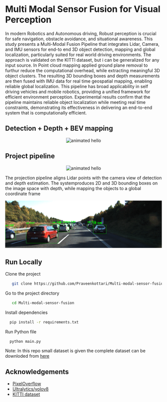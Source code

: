 
# Multi Modal Sensor Fusion for Visual Perception

In modern Robotics and Autonomous driving, Robust perception is crucial for safe navigation, obstacle avoidance, and situational awareness. This study presents a Multi-Modal Fusion Pipeline that integrates Lidar, Camera, and IMU sensors for end-to end 3D object detection, mapping and global localization, particularly suited for real world driving  environments. The approach is validated on the KITTI dataset, but i can be generalized for any input source. In Point cloud mapping applied  ground plane removal to furthur reduce the computational overhead, while extracting meaningful 3D object clusters. The resulting 3D bounding boxes and depth measurements are then fused with IMU data for real time geospatial mapping, enabling reliable global localization.  This pipeline has broad applicability in self driving vehicles and mobile robotics, providing a unified framework for efficient environment perception. Experimental results confirm that the pipeline maintains reliable object localization while meeting real time constraints, demonstrating its effectiveness in delivering an end-to-end system that is computationally efficient.


## Detection + Depth + BEV mapping
<div align="center">
<img src="https://github.com/Praveenkottari/Multi-modal-sensor-fusion/blob/a264e2e5ec3818c5cec5ab0dd777a6e4cc2a9e48/output/out.gif" width="600" alt="animated hello">
</div>

    
## Project pipeline
<div align="center">
<img src="https://github.com/Praveenkottari/Multi-modal-sensor-fusion/blob/a6ea5feb5954416a6b29ae5996f2e0e4e2ee7627/pipline.png" width="600" alt="animated hello">
</div>

The projection pipeline aligns Lidar points with the camera view of detection and depth estimation. The systemproduces 2D and 3D bounding boxes on the image space with depth, while mapping the objects to a global coordinate frame


<div align="center">
<img src="https://github.com/Praveenkottari/Multi-modal-sensor-fusion/blob/eaa03c1bdbd092d6183c6729131db1af474c101c/output/steps.gif" width="600" alt="animated hello">
</div>

## Run Locally

Clone the project

```bash
   git clone https://github.com/Praveenkottari/Multi-modal-sensor-fusion.git
```

Go to the project directory

```bash
   cd Multi-modal-sensor-fusion
```

Install dependencies

```bash
  pip install -r requirements.txt
```

Run Python file

```bash
  python main.py
```

Note: In this repo small dataset is given the complete dataset can be downloded from [here](https://www.cvlibs.net/datasets/kitti/raw_data.php) 


## Acknowledgements

 - [PixelOverflow](https://youtube.com/@pixeloverflow?si=GoiB8ai2mv4GR1x_)
 - [Ultralytics/yolov8](https://docs.ultralytics.com/)
 - [KITTI dataset](https://www.cvlibs.net/datasets/kitti/)
